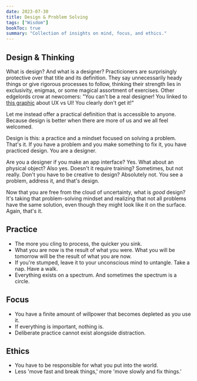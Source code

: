 ```yaml
---
date: 2023-07-30
title: Design & Problem Solving
tags: ["Wisdom"]
bookToc: true
summary: "Collection of insights on mind, focus, and ethics."
---
```


## Design & Thinking
What is design? And what is a designer? Practicioners are surprisingly protective over that title and its definition. They say unnecessarily heady things or give rigorous processes to follow, thinking their strength lies in exclusivity, enigmas, or some magical assortment of exercises. Other edgelords crow at newcomers: "You can't be a real designer! You linked to [this graphic](https://intrasee.com/wp-content/uploads/2016/05/UX-vs-UI.png) about UX vs UI! You clearly don't get it!" 

Let me instead offer a practical definition that is accessible to anyone. Because design is better when there are more of us and we all feel welcomed.

Design is this: a practice and a mindset focused on solving a problem. That's it. If you have a problem and you make something to fix it, you have practiced design. You are a designer.

Are you a designer if you make an app interface? Yes. What about an physical object? Also yes. Doesn't it require training? Sometimes, but not really. Don't you have to be creative to design? Absolutely not. You see a problem, address it, and that's design.

Now that you are free from the cloud of uncertainty, what is _good_ design? It's taking that problem-solving mindset and realizing that not all problems have the same solution, even though they might look like it on the surface. Again, that's it.

## Practice
- The more you cling to process, the quicker you sink.
- What you are now is the result of what you were. What you will be tomorrow will be the result of what you are now. 
- If you're stumped, leave it to your unconscious mind to untangle. Take a nap. Have a walk.
- Everything exists on a spectrum. And sometimes the spectrum is a circle. 

## Focus
- You have a finite amount of willpower that becomes depleted as you use it.
- If everything is important, nothing is.
- Deliberate practice cannot exist alongside distraction.

## Ethics
- You have to be responsible for what you put into the world.
- Less 'move fast and break things,' more 'move slowly and fix things.'